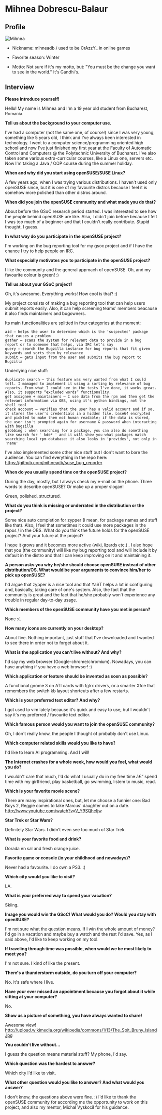 # Mihnea Dobrescu-Balaur

## Profile

![Mihnea](images/mihnea_dobrescu_balaur.jpg)
* Nickname:	 mihneadb / used to be CrAzzY_ in online games

* Favorite season:	Winter
* Motto:	Not sure if it's my motto, but: "You must be the change you want to see in the world." It's Gandhi's.

## Interview

**Please introduce yourself!**

Hello! My name is Mihnea and I'm a 19 year old student from Bucharest, Romania.


**Tell us about the background to your computer use.**

I've had a computer (not the same one, of course!) since I was very young, something like 5 years old, I think and I've always been interested in technology. I went to a computer science/programming oriented high school and now I've just finished my first year at the Faculty of Automatic Control and Computers @ the Polytechnic University of Bucharest. I've also taken some various extra-curricular courses, like a Linux one, servers etc. Now I'm taking a Java / OOP course during the summer holiday.


**When and why did you start using openSUSE/SUSE Linux?**

A few years ago, when I was trying various distributions. I haven't used only openSUSE since, but it is one of my favourite distros because I feel it is somehow more polished than other distros around.


**When did you join the openSUSE community and what made you do that?**

About before the GSoC research period started. I was interested to see how the people behind openSUSE are like. Also, I didn't join before because I felt I was too much of a beginner and that I couldn't really contribute. Stupid thought, I guess.


**In what way do you participate in the openSUSE project?**

I'm working on the bug reporting tool for my gsoc project and if I have the chance I try to help people on IRC.


**What especially motivates you to participate in the openSUSE project?**

I like the community and the general approach of openSUSE. Oh, and my favourite colour is green! :)


**Tell us about your GSoC project?**

Oh, it's awesome. Everything works! How cool is that? :)

My project consists of making a bug reporting tool that can help users submit reports easily. Also, it can help screening teams' members beacause it also finds maintainers and bugowners.

Its main functionalities are splitted in four categories at the moment:

    aid – helps the user to determine which is the 'suspected' package that causes a problem
    gather – scans the system for relevant data to provide in a bug
    report or to someone that helps, via IRC let's say
    query – search the Bugzilla instance for bug reports that fit given
    keywords and sorts them by relevance
    submit – gets input from the user and submits the bug report to Bugzilla

Underlying nice stuff:

    duplicate search – this feature was very wanted from what I could tell. I managed to implement it using a sorting by relevance of bug reports. From what I could see in the tests I've done, it works great. Also, it supports “excluded words” functionality.
    get assignee + maintainers – I use data from the rpm and then get the relevant information via OBS, using it's python bindings, not the shell tool
    check account – verifies that the user has a valid account and if so, it stores the user's credentials in a hidden file, base64 encrypted and pickled to make them not human readable; if the data is stored, the user isn't prompted again for username & password when interacting with bugzilla
    globbing : when searching for a package, you can also do something like search for ' kde* ' and it will show you what packages match
    searching local rpm database: it also looks in 'provides', not only in 'name'

I've also implemented some other nice stuff but I don't want to bore the audience. You can find everything in the repo here: https://github.com/mihneadb/suse_bug_reporter

**When do you usually spend time on the openSUSE project?**

During the day, mostly, but I always check my e-mail on the phone.
Three words to describe openSUSE? Or make up a proper slogan!

Green, polished, structured.


**What do you think is missing or underrated in the distribution or the project?**

Some nice auto completion for zypper (I mean, for package names and stuff like that). Also, I feel that sometimes it could use more packages in the repos / in the OBS.
What do you think the future holds for the openSUSE project? And your future at the project?

I hope it grows and it becomes more active (wiki, lizards etc.) . I also hope that you (the community) will like my bug reporting tool and will include it by default in the distro and that I can keep improving on it and maintaining it.


**A person asks you why he/she should choose openSUSE instead of other distribution/OS. What would be your arguments to convince him/her to pick up openSUSE?**

I'd argue that zypper is a nice tool and that YaST helps a lot in configuring and, basically, taking care of one's system. Also, the fact that the community is great and the fact that he/she probably won't experience any trouble in regular day-to-day usage.


**Which members of the openSUSE community have you met in person?**

None :(.


**How many icons are currently on your desktop?**

About five. Nothing important, just stuff that I've downloaded and I wanted to see there in order not to forget about it.


**What is the application you can't live without? And why?**

I'd say my web browser (Google-chrome/chromium). Nowadays, you can have anything if you have a web browser! :)


**Which application or feature should be invented as soon as possible?**

A functional gnome 3 on ATI cards with fglrx drivers, or a smarter Xfce that remembers the switch kb layout shortcuts after a few restarts.


**Which is your preferred text editor? And why?**

I got used to vim lately because it's quick and easy to use, but I wouldn't say it's my preferred / favourite text editor.


**Which famous person would you want to join the openSUSE community?**

Oh, I don't really know, the people I thought of probably don't use Linux.


**Which computer related skills would you like to have?**

I'd like to learn AI programming. And I will!


**The Internet crashes for a whole week, how would you feel, what would you do?**

I wouldn't care that much, I'd do what I usually do in my free time â€“ spend time with my girlfriend, play basketball, go swimming, listem to music, read.


**Which is your favorite movie scene?**

There are many inspirational ones, but, let me choose a funnier one: Bad Boys 2, Reggie comes to take Marcus' daughter out on a date. http://www.youtube.com/watch?v=V_Y9SQhcIjw


**Star Trek or Star Wars?**

Definitely Star Wars. I didn't even see too much of Star Trek.


**What is your favorite food and drink?**

Dorada en sal and fresh orange juice.


**Favorite game or console (in your childhood and nowadays)?**

Never had a favourite. I do own a PS3. :)


**Which city would you like to visit?**

LA.


**What is your preferred way to spend your vacation?**

Skiing.


**Image you would win the GSoC! What would you do? Would you stay with openSUSE?**

I'm not sure what the question means. If I win the whole amount of money? I'd go in a vacation and maybe buy a watch and the rest I'd save. Yes, as I said above, I'd like to keep working on my tool.


**If traveling through time was possible, when would we be most likely to meet you?**

I'm not sure. I kind of like the present.


**There's a thunderstorm outside, do you turn off your computer?**

No. It's safe where I live.


**Have your ever missed an appointment because you forgot about it while sitting at your computer?**

No.


**Show us a picture of something, you have always wanted to share!**

Awesome view! http://upload.wikimedia.org/wikipedia/commons/1/13/The_Spit_Bruny_Island.jpg


**You couldn't live without...**

I guess the question means material stuff? My phone, I'd say.


**Which question was the hardest to answer?**

Which city I'd like to visit.


**What other question would you like to answer? And what would you answer?**

I don't know, the questions above were fine. :) I'd like to thank the openSUSE community for according me the opportunity to work on this project, and also my mentor, Michal Vyskocil for his guidance.
